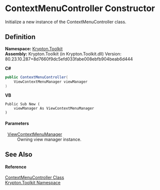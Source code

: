 # ContextMenuController Constructor


Initialize a new instance of the ContextMenuController class.



## Definition
**Namespace:** <a href="79d2eac2-21f4-54ff-7552-b20c33c30600.md">Krypton.Toolkit</a>  
**Assembly:** Krypton.Toolkit (in Krypton.Toolkit.dll) Version: 80.23.10.287+8d7660f9dc5efd033fabe008ebfb904beab6d444

**C#**
``` C#
public ContextMenuController(
	ViewContextMenuManager viewManager
)
```
**VB**
``` VB
Public Sub New ( 
	viewManager As ViewContextMenuManager
)
```



#### Parameters
<dl><dt>  <a href="04ad35b6-5d79-48fb-414d-d8681a419645.md">ViewContextMenuManager</a></dt><dd>Owning view manager instance.</dd></dl>

## See Also


#### Reference
<a href="b66a0ac4-4664-b298-bc0e-588a48410dbf.md">ContextMenuController Class</a>  
<a href="79d2eac2-21f4-54ff-7552-b20c33c30600.md">Krypton.Toolkit Namespace</a>  
